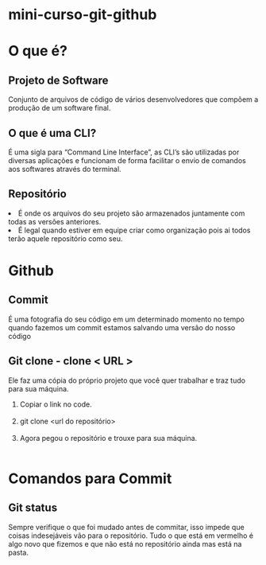 # mini-curso-git-github
<h1> O que é? </h1>
<h2>Projeto de Software</h2> 
<p>Conjunto de arquivos de código de vários desenvolvedores que compõem a produção de um software final.</p>
<h2>O que é uma CLI?</h2>
<p>É uma sigla para “Command Line Interface”, as CLI’s são utilizadas por diversas aplicações e funcionam de forma facilitar o envio de comandos aos softwares através do terminal.</p>
<h2>Repositório</h2>
<li> É onde os arquivos do seu projeto são armazenados juntamente com todas as versões anteriores.</li>
<li>É legal quando estiver em equipe criar como organização pois ai todos terão aquele repositório como seu.</li>
<h1>Github</h1>
<h2>Commit</h2>
<p>É uma fotografia do seu código em um determinado momento no tempo quando fazemos um commit estamos salvando uma versão do nosso código </p>
<h2>Git clone -  clone < URL ></h2>
  <p>Ele faz uma cópia do próprio projeto que você quer trabalhar e traz tudo para sua máquina.</p>
<ol>
  <li>Copiar o link no code.</li><br>
  <li>git clone &lt;url do repositório&gt;</li><br>
  <li>Agora pegou o repositório e trouxe para sua máquina.</li><br>
</ol>
 <h1>Comandos para Commit</h1>
 <h2>Git status</h2>
<p>Sempre verifique o que foi mudado antes de commitar, isso impede que coisas indesejáveis vão para o repositório. Tudo o que está em vermelho é algo novo que fizemos e que não está no repositório ainda mas está na pasta.</p>
